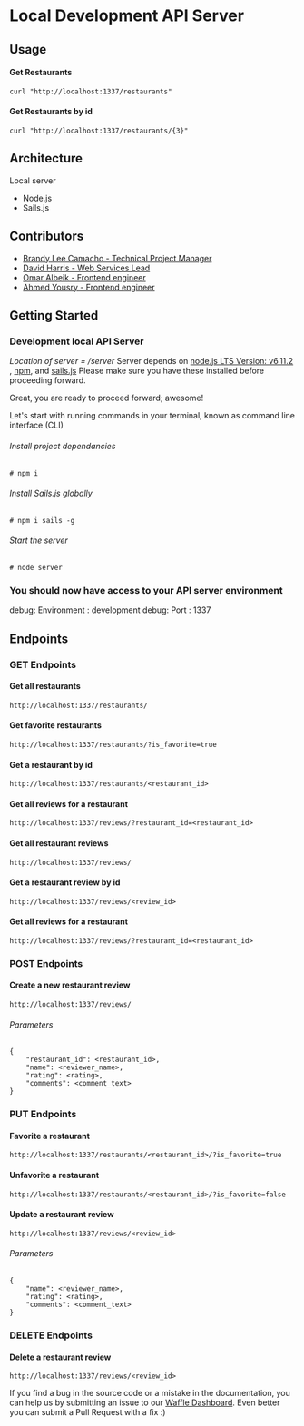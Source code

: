 # Local Development API Server
## Usage
#### Get Restaurants
```
curl "http://localhost:1337/restaurants"
```
#### Get Restaurants by id
````
curl "http://localhost:1337/restaurants/{3}"
````

## Architecture
Local server
- Node.js
- Sails.js

## Contributors

- [Brandy Lee Camacho - Technical Project Manager](mailto:brandy.camacho@udacity.com)
- [David Harris - Web Services Lead](mailto:david.harris@udacity.com)
- [Omar Albeik - Frontend engineer](mailto:omaralbeik@gmail.com)
- [Ahmed Yousry - Frontend engineer](mailto:theyousry@gmail.com)

## Getting Started

### Development local API Server
_Location of server = /server_
Server depends on [node.js LTS Version: v6.11.2 ](https://nodejs.org/en/download/), [npm](https://www.npmjs.com/get-npm), and [sails.js](http://sailsjs.com/)
Please make sure you have these installed before proceeding forward.

Great, you are ready to proceed forward; awesome!

Let's start with running commands in your terminal, known as command line interface (CLI)

###### Install project dependancies
```Install project dependancies
# npm i
```
###### Install Sails.js globally
```Install sails global
# npm i sails -g
```
###### Start the server
```Start server
# node server
```
### You should now have access to your API server environment
debug: Environment : development
debug: Port        : 1337


## Endpoints

### GET Endpoints

#### Get all restaurants
```
http://localhost:1337/restaurants/
```

#### Get favorite restaurants
```
http://localhost:1337/restaurants/?is_favorite=true
```

#### Get a restaurant by id
```
http://localhost:1337/restaurants/<restaurant_id>
```

#### Get all reviews for a restaurant
```
http://localhost:1337/reviews/?restaurant_id=<restaurant_id>
```

#### Get all restaurant reviews
```
http://localhost:1337/reviews/
```

#### Get a restaurant review by id
```
http://localhost:1337/reviews/<review_id>
```

#### Get all reviews for a restaurant
```
http://localhost:1337/reviews/?restaurant_id=<restaurant_id>
```


### POST Endpoints

#### Create a new restaurant review
```
http://localhost:1337/reviews/
```

###### Parameters
```
{
    "restaurant_id": <restaurant_id>,
    "name": <reviewer_name>,
    "rating": <rating>,
    "comments": <comment_text>
}
```


### PUT Endpoints

#### Favorite a restaurant
```
http://localhost:1337/restaurants/<restaurant_id>/?is_favorite=true
```

#### Unfavorite a restaurant
```
http://localhost:1337/restaurants/<restaurant_id>/?is_favorite=false
```

#### Update a restaurant review
```
http://localhost:1337/reviews/<review_id>
```

###### Parameters
```
{
    "name": <reviewer_name>,
    "rating": <rating>,
    "comments": <comment_text>
}
```


### DELETE Endpoints

#### Delete a restaurant review
```
http://localhost:1337/reviews/<review_id>
```


If you find a bug in the source code or a mistake in the documentation, you can help us by
submitting an issue to our [Waffle Dashboard](https://waffle.io/udacity/mwnd-issues). Even better you can submit a Pull Request with a fix :)
